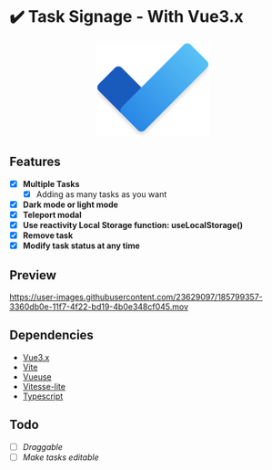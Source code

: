 
# ✔️ Task Signage - With Vue3.x

<p align="center"><img src="./public/To_Do.png" style="width: 200px" /></p>


## Features

- [x] **Multiple Tasks**
  - [x] Adding as many tasks as you want
- [x] **Dark mode or light mode**
- [x] **Teleport modal**
- [x] **Use reactivity Local Storage function: useLocalStorage()**
- [x] **Remove task**
- [x] **Modify task status at any time**

## Preview


https://user-images.githubusercontent.com/23629097/185799357-3360db0e-11f7-4f22-bd19-4b0e348cf045.mov


## Dependencies

- [Vue3.x](https://cn.vuejs.org/guide/introduction.html)
- [Vite](https://vitejs.dev/guide/)
- [Vueuse](https://vueuse.org)
- [Vitesse-lite](https://github.com/antfu/vitesse-lite)
- [Typescript](https://www.typescriptlang.org/)

## Todo

- [ ] *Draggable*
- [ ] *Make tasks editable*
